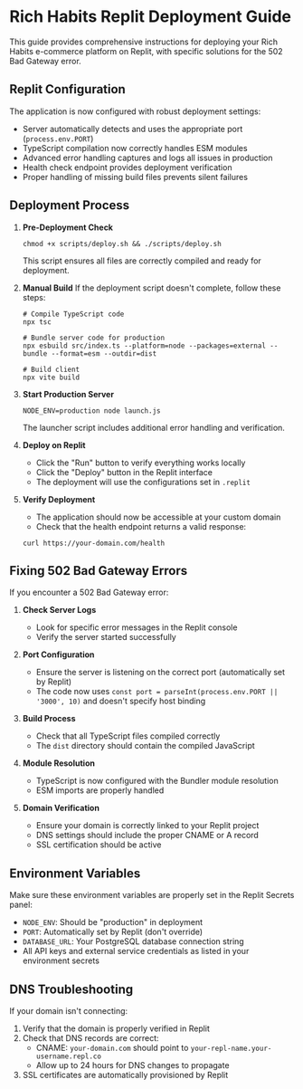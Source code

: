# Rich Habits Replit Deployment Guide

This guide provides comprehensive instructions for deploying your Rich Habits e-commerce platform on Replit, with specific solutions for the 502 Bad Gateway error.

## Replit Configuration

The application is now configured with robust deployment settings:

- Server automatically detects and uses the appropriate port (`process.env.PORT`)
- TypeScript compilation now correctly handles ESM modules
- Advanced error handling captures and logs all issues in production
- Health check endpoint provides deployment verification
- Proper handling of missing build files prevents silent failures

## Deployment Process

1. **Pre-Deployment Check**
   ```
   chmod +x scripts/deploy.sh && ./scripts/deploy.sh
   ```
   This script ensures all files are correctly compiled and ready for deployment.

2. **Manual Build**
   If the deployment script doesn't complete, follow these steps:
   ```
   # Compile TypeScript code
   npx tsc

   # Bundle server code for production
   npx esbuild src/index.ts --platform=node --packages=external --bundle --format=esm --outdir=dist

   # Build client
   npx vite build
   ```

3. **Start Production Server**
   ```
   NODE_ENV=production node launch.js
   ```
   The launcher script includes additional error handling and verification.

4. **Deploy on Replit**
   - Click the "Run" button to verify everything works locally
   - Click the "Deploy" button in the Replit interface
   - The deployment will use the configurations set in `.replit`

5. **Verify Deployment**
   - The application should now be accessible at your custom domain
   - Check that the health endpoint returns a valid response:
   ```
   curl https://your-domain.com/health
   ```

## Fixing 502 Bad Gateway Errors

If you encounter a 502 Bad Gateway error:

1. **Check Server Logs**
   - Look for specific error messages in the Replit console
   - Verify the server started successfully

2. **Port Configuration**
   - Ensure the server is listening on the correct port (automatically set by Replit)
   - The code now uses `const port = parseInt(process.env.PORT || '3000', 10)` and doesn't specify host binding

3. **Build Process**
   - Check that all TypeScript files compiled correctly
   - The `dist` directory should contain the compiled JavaScript

4. **Module Resolution**
   - TypeScript is now configured with the Bundler module resolution
   - ESM imports are properly handled

5. **Domain Verification**
   - Ensure your domain is correctly linked to your Replit project
   - DNS settings should include the proper CNAME or A record
   - SSL certification should be active

## Environment Variables

Make sure these environment variables are properly set in the Replit Secrets panel:

- `NODE_ENV`: Should be "production" in deployment
- `PORT`: Automatically set by Replit (don't override)
- `DATABASE_URL`: Your PostgreSQL database connection string
- All API keys and external service credentials as listed in your environment secrets

## DNS Troubleshooting

If your domain isn't connecting:

1. Verify that the domain is properly verified in Replit
2. Check that DNS records are correct:
   - CNAME: `your-domain.com` should point to `your-repl-name.your-username.repl.co`
   - Allow up to 24 hours for DNS changes to propagate
3. SSL certificates are automatically provisioned by Replit